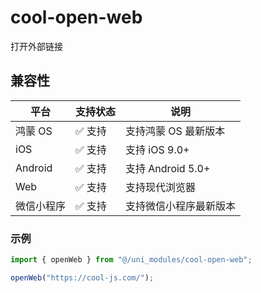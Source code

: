# cool-open-web

打开外部链接

## 兼容性

| 平台       | 支持状态 | 说明                   |
| ---------- | -------- | ---------------------- |
| 鸿蒙 OS    | ✅ 支持  | 支持鸿蒙 OS 最新版本   |
| iOS        | ✅ 支持  | 支持 iOS 9.0+          |
| Android    | ✅ 支持  | 支持 Android 5.0+      |
| Web        | ✅ 支持  | 支持现代浏览器         |
| 微信小程序 | ✅ 支持  | 支持微信小程序最新版本 |

### 示例

```ts
import { openWeb } from "@/uni_modules/cool-open-web";

openWeb("https://cool-js.com/");
```
